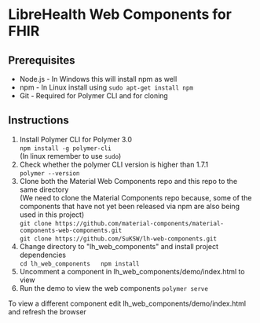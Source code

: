 # LibreHealth Web Components for FHIR

## Prerequisites

* Node.js - In Windows this will install npm as well
* npm     - In Linux install using `sudo apt-get install npm`
* Git     - Required for Polymer CLI and for cloning

## Instructions

1. Install Polymer CLI for Polymer 3.0  
	`npm install -g polymer-cli`  
	(In linux remember to use `sudo`)  
2. Check whether the polymer CLI version is higher than 1.7.1    
 	`polymer --version`  
3. Clone both the Material Web Components repo and this repo to the same directory  
(We need to clone the Material Components repo because, some of the components that have not
yet been released via npm are also being used in this project)  
	`git clone https://github.com/material-components/material-components-web-components.git`  
	`git clone https://github.com/SuKSW/lh-web-components.git`   
4. Change directory to "lh_web_components" and install project dependencies  
	`cd lh_web_components  
	npm install`
5. Uncomment a component in lh_web_components/demo/index.html to view
6. Run the demo to view the web components
	`polymer serve`

To view a different component edit lh_web_components/demo/index.html and refresh the browser  
